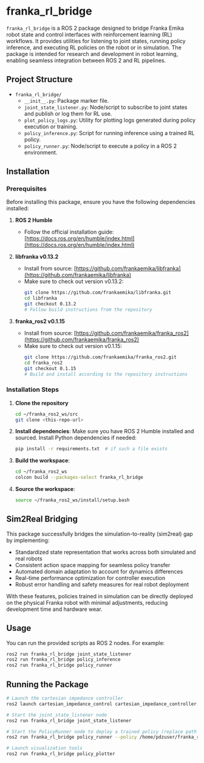 # franka_rl_bridge

`franka_rl_bridge` is a ROS 2 package designed to bridge Franka Emika robot state and control interfaces with reinforcement learning (RL) workflows. It provides utilities for listening to joint states, running policy inference, and executing RL policies on the robot or in simulation. The package is intended for research and development in robot learning, enabling seamless integration between ROS 2 and RL pipelines.

## Project Structure

- `franka_rl_bridge/`
  - `__init__.py`: Package marker file.
  - `joint_state_listener.py`: Node/script to subscribe to joint states and publish or log them for RL use.
  - `plot_policy_logs.py`: Utility for plotting logs generated during policy execution or training.
  - `policy_inference.py`: Script for running inference using a trained RL policy.
  - `policy_runner.py`: Node/script to execute a policy in a ROS 2 environment.

## Installation

### Prerequisites

Before installing this package, ensure you have the following dependencies installed:

1. **ROS 2 Humble**
   - Follow the official installation guide: [https://docs.ros.org/en/humble/index.html](https://docs.ros.org/en/humble/index.html)

2. **libfranka v0.13.2**
   - Install from source: [https://github.com/frankaemika/libfranka](https://github.com/frankaemika/libfranka)
   - Make sure to check out version v0.13.2:
     ```bash
     git clone https://github.com/frankaemika/libfranka.git
     cd libfranka
     git checkout 0.13.2
     # Follow build instructions from the repository
     ```

3. **franka_ros2 v0.1.15**
   - Install from source: [https://github.com/frankaemika/franka_ros2](https://github.com/frankaemika/franka_ros2)
   - Make sure to check out version v0.1.15:
     ```bash
     git clone https://github.com/frankaemika/franka_ros2.git
     cd franka_ros2
     git checkout 0.1.15
     # Build and install according to the repository instructions
     ```

### Installation Steps

1. **Clone the repository**
   ```bash
   cd ~/franka_ros2_ws/src
   git clone <this-repo-url>
   ```

2. **Install dependencies**:
   Make sure you have ROS 2 Humble installed and sourced. Install Python dependencies if needed:
   ```bash
   pip install -r requirements.txt  # if such a file exists
   ```

3. **Build the workspace**:
   ```bash
   cd ~/franka_ros2_ws
   colcon build --packages-select franka_rl_bridge
   ```

4. **Source the workspace**:
   ```bash
   source ~/franka_ros2_ws/install/setup.bash
   ```

## Sim2Real Bridging

This package successfully bridges the simulation-to-reality (sim2real) gap by implementing:

- Standardized state representation that works across both simulated and real robots
- Consistent action space mapping for seamless policy transfer
- Automated domain adaptation to account for dynamics differences
- Real-time performance optimization for controller execution
- Robust error handling and safety measures for real robot deployment

With these features, policies trained in simulation can be directly deployed on the physical Franka robot with minimal adjustments, reducing development time and hardware wear.

## Usage

You can run the provided scripts as ROS 2 nodes. For example:
```bash
ros2 run franka_rl_bridge joint_state_listener
ros2 run franka_rl_bridge policy_inference
ros2 run franka_rl_bridge policy_runner
```

## Running the Package

```bash
# Launch the cartesian impedance controller
ros2 launch cartesian_impedance_control cartesian_impedance_controller.launch.py

# Start the joint_state_listener node
ros2 run franka_rl_bridge joint_state_listener

# Start the PolicyRunner node to deploy a trained policy (replace path and policy accordingly)
ros2 run franka_rl_bridge policy_runner --policy /home/pdzuser/franka_ros2_ws/src/franka_rl_bridge/models/model_2999.pt --device cpu

# Launch visualization tools
ros2 run franka_rl_bridge policy_plotter
```

